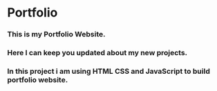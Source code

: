 # Portfolio
### This is my Portfolio Website.
### Here I can keep you updated about my new projects.
### In this project i am using HTML CSS and JavaScript to build portfolio website.
